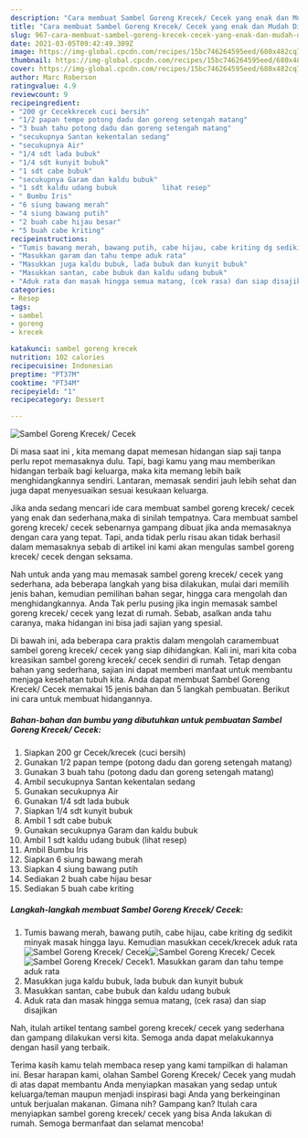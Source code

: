 ```yaml
---
description: "Cara membuat Sambel Goreng Krecek/ Cecek yang enak dan Mudah Dibuat"
title: "Cara membuat Sambel Goreng Krecek/ Cecek yang enak dan Mudah Dibuat"
slug: 967-cara-membuat-sambel-goreng-krecek-cecek-yang-enak-dan-mudah-dibuat
date: 2021-03-05T09:42:49.309Z
image: https://img-global.cpcdn.com/recipes/15bc746264595eed/680x482cq70/sambel-goreng-krecek-cecek-foto-resep-utama.jpg
thumbnail: https://img-global.cpcdn.com/recipes/15bc746264595eed/680x482cq70/sambel-goreng-krecek-cecek-foto-resep-utama.jpg
cover: https://img-global.cpcdn.com/recipes/15bc746264595eed/680x482cq70/sambel-goreng-krecek-cecek-foto-resep-utama.jpg
author: Marc Roberson
ratingvalue: 4.9
reviewcount: 9
recipeingredient:
- "200 gr Cecekkrecek cuci bersih"
- "1/2 papan tempe potong dadu dan goreng setengah matang"
- "3 buah tahu potong dadu dan goreng setengah matang"
- "secukupnya Santan kekentalan sedang"
- "secukupnya Air"
- "1/4 sdt lada bubuk"
- "1/4 sdt kunyit bubuk"
- "1 sdt cabe bubuk"
- "secukupnya Garam dan kaldu bubuk"
- "1 sdt kaldu udang bubuk           lihat resep"
- " Bumbu Iris"
- "6 siung bawang merah"
- "4 siung bawang putih"
- "2 buah cabe hijau besar"
- "5 buah cabe kriting"
recipeinstructions:
- "Tumis bawang merah, bawang putih, cabe hijau, cabe kriting dg sedikit minyak masak hingga layu. Kemudian masukkan cecek/krecek aduk rata"
- "Masukkan garam dan tahu tempe aduk rata"
- "Masukkan juga kaldu bubuk, lada bubuk dan kunyit bubuk"
- "Masukkan santan, cabe bubuk dan kaldu udang bubuk"
- "Aduk rata dan masak hingga semua matang, (cek rasa) dan siap disajikan"
categories:
- Resep
tags:
- sambel
- goreng
- krecek

katakunci: sambel goreng krecek 
nutrition: 102 calories
recipecuisine: Indonesian
preptime: "PT37M"
cooktime: "PT34M"
recipeyield: "1"
recipecategory: Dessert

---
```



![Sambel Goreng Krecek/ Cecek](https://img-global.cpcdn.com/recipes/15bc746264595eed/680x482cq70/sambel-goreng-krecek-cecek-foto-resep-utama.jpg)

Di masa  saat ini , kita memang dapat memesan hidangan siap saji tanpa perlu repot memasaknya dulu. Tapi, bagi kamu yang mau memberikan hidangan terbaik bagi keluarga, maka kita memang lebih baik menghidangkannya sendiri. Lantaran, memasak sendiri jauh lebih sehat dan juga dapat menyesuaikan sesuai kesukaan keluarga.

Jika anda sedang mencari ide cara membuat sambel goreng krecek/ cecek yang enak dan sederhana,maka di sinilah tempatnya. Cara membuat sambel goreng krecek/ cecek  sebenarnya gampang dibuat jika anda memasaknya dengan cara yang tepat. Tapi, anda tidak perlu risau akan tidak berhasil dalam memasaknya 
sebab di artikel ini kami akan mengulas sambel goreng krecek/ cecek dengan seksama.  



Nah untuk anda yang mau memasak sambel goreng krecek/ cecek yang sederhana, ada beberapa langkah yang bisa dilakukan, mulai dari memilih jenis bahan, kemudian pemilihan bahan segar, hingga cara mengolah dan menghidangkannya. Anda Tak perlu pusing jika ingin memasak sambel goreng krecek/ cecek yang lezat di rumah. Sebab, asalkan anda  tahu caranya, maka hidangan ini bisa jadi sajian yang spesial.

Di bawah ini, ada beberapa cara praktis  dalam mengolah caramembuat sambel goreng krecek/ cecek yang siap dihidangkan. Kali ini, mari kita coba kreasikan sambel goreng krecek/ cecek sendiri di rumah. Tetap dengan bahan yang sederhana, sajian ini dapat memberi manfaat untuk membantu menjaga kesehatan tubuh kita. Anda dapat membuat Sambel Goreng Krecek/ Cecek memakai 15 jenis bahan dan 5 langkah pembuatan. Berikut ini cara untuk membuat hidangannya.

<!--inarticleads1-->

##### Bahan-bahan dan bumbu yang dibutuhkan untuk pembuatan Sambel Goreng Krecek/ Cecek:

1. Siapkan 200 gr Cecek/krecek (cuci bersih)
1. Gunakan 1/2 papan tempe (potong dadu dan goreng setengah matang)
1. Gunakan 3 buah tahu (potong dadu dan goreng setengah matang)
1. Ambil secukupnya Santan kekentalan sedang
1. Gunakan secukupnya Air
1. Gunakan 1/4 sdt lada bubuk
1. Siapkan 1/4 sdt kunyit bubuk
1. Ambil 1 sdt cabe bubuk
1. Gunakan secukupnya Garam dan kaldu bubuk
1. Ambil 1 sdt kaldu udang bubuk           (lihat resep)
1. Ambil  Bumbu Iris
1. Siapkan 6 siung bawang merah
1. Siapkan 4 siung bawang putih
1. Sediakan 2 buah cabe hijau besar
1. Sediakan 5 buah cabe kriting




<!--inarticleads2-->

##### Langkah-langkah membuat Sambel Goreng Krecek/ Cecek:

1. Tumis bawang merah, bawang putih, cabe hijau, cabe kriting dg sedikit minyak masak hingga layu. Kemudian masukkan cecek/krecek aduk rata
<img src="https://img-global.cpcdn.com/steps/ed124484fa65653e/160x128cq70/sambel-goreng-krecek-cecek-langkah-memasak-1-foto.jpg" alt="Sambel Goreng Krecek/ Cecek"><img src="https://img-global.cpcdn.com/steps/b3f0d1148f0d5deb/160x128cq70/sambel-goreng-krecek-cecek-langkah-memasak-1-foto.jpg" alt="Sambel Goreng Krecek/ Cecek"><img src="https://img-global.cpcdn.com/steps/fe817d03d4da3514/160x128cq70/sambel-goreng-krecek-cecek-langkah-memasak-1-foto.jpg" alt="Sambel Goreng Krecek/ Cecek">1. Masukkan garam dan tahu tempe aduk rata
1. Masukkan juga kaldu bubuk, lada bubuk dan kunyit bubuk
1. Masukkan santan, cabe bubuk dan kaldu udang bubuk
1. Aduk rata dan masak hingga semua matang, (cek rasa) dan siap disajikan




Nah, itulah artikel tentang  sambel goreng krecek/ cecek  yang sederhana dan gampang dilakukan versi kita. Semoga anda dapat melakukannya dengan hasil yang terbaik. 

Terima kasih kamu telah membaca resep yang kami tampilkan di halaman ini. Besar harapan kami, olahan  Sambel Goreng Krecek/ Cecek yang mudah di atas dapat membantu Anda menyiapkan masakan yang sedap untuk keluarga/teman maupun menjadi inspirasi bagi Anda yang berkeinginan untuk berjualan makanan. Gimana nih? Gampang kan? Itulah cara menyiapkan sambel goreng krecek/ cecek yang bisa Anda lakukan di rumah. Semoga bermanfaat dan selamat mencoba!

